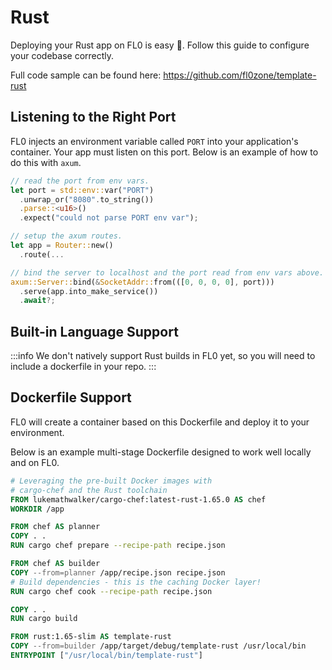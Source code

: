 ---
---

# Rust

Deploying your Rust app on FL0 is easy 🦀. Follow this guide to configure your codebase correctly.

Full code sample can be found here: https://github.com/fl0zone/template-rust

## Listening to the Right Port

FL0 injects an environment variable called `PORT` into your application's container. Your app must listen on this port. Below is an example of how to do this with `axum`.

```rust title=src/main.rs
// read the port from env vars.
let port = std::env::var("PORT")
  .unwrap_or("8080".to_string())
  .parse::<u16>()
  .expect("could not parse PORT env var");

// setup the axum routes.
let app = Router::new()
  .route(...

// bind the server to localhost and the port read from env vars above.
axum::Server::bind(&SocketAddr::from(([0, 0, 0, 0], port)))
  .serve(app.into_make_service())
  .await?;

```

## Built-in Language Support

:::info
We don't natively support Rust builds in FL0 yet, so you will need to include a dockerfile in your repo.
:::

## Dockerfile Support

FL0 will create a container based on this Dockerfile and deploy it to your environment.

Below is an example multi-stage Dockerfile designed to work well locally and on FL0.

```dockerfile title=Dockerfile
# Leveraging the pre-built Docker images with
# cargo-chef and the Rust toolchain
FROM lukemathwalker/cargo-chef:latest-rust-1.65.0 AS chef
WORKDIR /app

FROM chef AS planner
COPY . .
RUN cargo chef prepare --recipe-path recipe.json

FROM chef AS builder
COPY --from=planner /app/recipe.json recipe.json
# Build dependencies - this is the caching Docker layer!
RUN cargo chef cook --recipe-path recipe.json

COPY . .
RUN cargo build

FROM rust:1.65-slim AS template-rust
COPY --from=builder /app/target/debug/template-rust /usr/local/bin
ENTRYPOINT ["/usr/local/bin/template-rust"]
```
